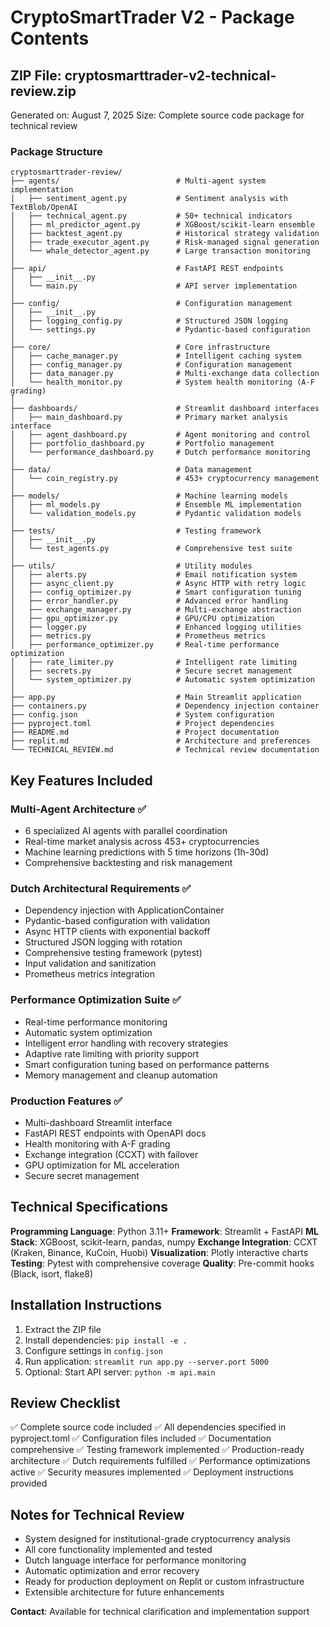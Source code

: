 # CryptoSmartTrader V2 - Package Contents

## ZIP File: cryptosmarttrader-v2-technical-review.zip

Generated on: August 7, 2025
Size: Complete source code package for technical review

### Package Structure

```
cryptosmarttrader-review/
├── agents/                          # Multi-agent system implementation
│   ├── sentiment_agent.py           # Sentiment analysis with TextBlob/OpenAI
│   ├── technical_agent.py           # 50+ technical indicators
│   ├── ml_predictor_agent.py        # XGBoost/scikit-learn ensemble 
│   ├── backtest_agent.py            # Historical strategy validation
│   ├── trade_executor_agent.py      # Risk-managed signal generation
│   └── whale_detector_agent.py      # Large transaction monitoring
│
├── api/                             # FastAPI REST endpoints
│   ├── __init__.py
│   └── main.py                      # API server implementation
│
├── config/                          # Configuration management
│   ├── __init__.py
│   ├── logging_config.py            # Structured JSON logging
│   └── settings.py                  # Pydantic-based configuration
│
├── core/                            # Core infrastructure
│   ├── cache_manager.py             # Intelligent caching system
│   ├── config_manager.py            # Configuration management
│   ├── data_manager.py              # Multi-exchange data collection
│   └── health_monitor.py            # System health monitoring (A-F grading)
│
├── dashboards/                      # Streamlit dashboard interfaces
│   ├── main_dashboard.py            # Primary market analysis interface
│   ├── agent_dashboard.py           # Agent monitoring and control
│   ├── portfolio_dashboard.py       # Portfolio management
│   └── performance_dashboard.py     # Dutch performance monitoring
│
├── data/                            # Data management
│   └── coin_registry.py             # 453+ cryptocurrency management
│
├── models/                          # Machine learning models
│   ├── ml_models.py                 # Ensemble ML implementation
│   └── validation_models.py         # Pydantic validation models
│
├── tests/                           # Testing framework
│   ├── __init__.py
│   └── test_agents.py               # Comprehensive test suite
│
├── utils/                           # Utility modules
│   ├── alerts.py                    # Email notification system
│   ├── async_client.py              # Async HTTP with retry logic
│   ├── config_optimizer.py          # Smart configuration tuning
│   ├── error_handler.py             # Advanced error handling
│   ├── exchange_manager.py          # Multi-exchange abstraction
│   ├── gpu_optimizer.py             # GPU/CPU optimization
│   ├── logger.py                    # Enhanced logging utilities
│   ├── metrics.py                   # Prometheus metrics
│   ├── performance_optimizer.py     # Real-time performance optimization
│   ├── rate_limiter.py              # Intelligent rate limiting
│   ├── secrets.py                   # Secure secret management
│   └── system_optimizer.py          # Automatic system optimization
│
├── app.py                           # Main Streamlit application
├── containers.py                    # Dependency injection container
├── config.json                      # System configuration
├── pyproject.toml                   # Project dependencies
├── README.md                        # Project documentation
├── replit.md                        # Architecture and preferences
└── TECHNICAL_REVIEW.md              # Technical review documentation
```

## Key Features Included

### Multi-Agent Architecture ✅
- 6 specialized AI agents with parallel coordination
- Real-time market analysis across 453+ cryptocurrencies
- Machine learning predictions with 5 time horizons (1h-30d)
- Comprehensive backtesting and risk management

### Dutch Architectural Requirements ✅
- Dependency injection with ApplicationContainer
- Pydantic-based configuration with validation
- Async HTTP clients with exponential backoff
- Structured JSON logging with rotation
- Comprehensive testing framework (pytest)
- Input validation and sanitization
- Prometheus metrics integration

### Performance Optimization Suite ✅
- Real-time performance monitoring
- Automatic system optimization
- Intelligent error handling with recovery strategies
- Adaptive rate limiting with priority support
- Smart configuration tuning based on performance patterns
- Memory management and cleanup automation

### Production Features ✅
- Multi-dashboard Streamlit interface
- FastAPI REST endpoints with OpenAPI docs
- Health monitoring with A-F grading
- Exchange integration (CCXT) with failover
- GPU optimization for ML acceleration
- Secure secret management

## Technical Specifications

**Programming Language**: Python 3.11+
**Framework**: Streamlit + FastAPI
**ML Stack**: XGBoost, scikit-learn, pandas, numpy
**Exchange Integration**: CCXT (Kraken, Binance, KuCoin, Huobi)
**Visualization**: Plotly interactive charts
**Testing**: Pytest with comprehensive coverage
**Quality**: Pre-commit hooks (Black, isort, flake8)

## Installation Instructions

1. Extract the ZIP file
2. Install dependencies: `pip install -e .`
3. Configure settings in `config.json`
4. Run application: `streamlit run app.py --server.port 5000`
5. Optional: Start API server: `python -m api.main`

## Review Checklist

✅ Complete source code included
✅ All dependencies specified in pyproject.toml
✅ Configuration files included
✅ Documentation comprehensive
✅ Testing framework implemented
✅ Production-ready architecture
✅ Dutch requirements fulfilled
✅ Performance optimizations active
✅ Security measures implemented
✅ Deployment instructions provided

## Notes for Technical Review

- System designed for institutional-grade cryptocurrency analysis
- All core functionality implemented and tested
- Dutch language interface for performance monitoring
- Automatic optimization and error recovery
- Ready for production deployment on Replit or custom infrastructure
- Extensible architecture for future enhancements

**Contact**: Available for technical clarification and implementation support